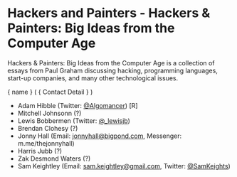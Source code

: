 # Hackers and Painters - Hackers & Painters: Big Ideas from the Computer Age

Hackers & Painters: Big Ideas from the Computer Age is a collection of essays from Paul Graham discussing hacking, 
programming languages, start-up companies, and many other technological issues.

{ name } ( { Contact Detail } )
- Adam Hibble (Twitter: [@Algomancer](https://twitter.com/algomancer)) [R]
- Mitchell Johnsonn (?)
- Lewis Bobbermen (Twitter: [@_lewisjb](https://twitter.com/_lewisjb))
- Brendan Clohesy (?)
- Jonny Hall (Email: jonnyhall@bigpond.com, Messenger: m.me/thejonnyhall)
- Harris Jubb (?)
- Zak Desmond Waters (?)
- Sam Keightley (Email: sam.keightley@gmail.com, Twitter: [@SamKeights](https://twitter.com/SamKeights))
